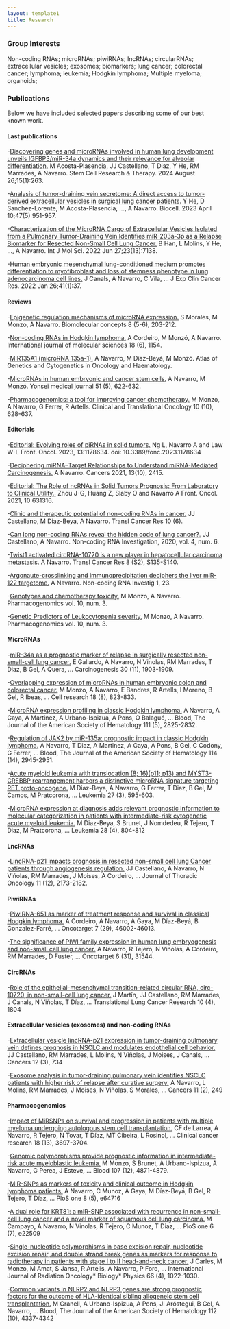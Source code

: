 ```yaml
---
layout: template1
title: Research
---
```


### Group Interests

Non-coding RNAs; microRNAs; piwiRNAs; lncRNAs; circularRNAs; extracellular vesicles; exosomes; biomarkers; lung cancer; colorectal cancer; lymphoma; leukemia; Hodgkin lymphoma; Multiple myeloma; organoids;

### Publications

Below we have included selected papers describing some of our best known work.



#### Last publications

-[Discovering genes and microRNAs involved in human lung development unveils IGFBP3/miR-34a dynamics and their relevance for alveolar differentiation.](https://stemcellres.biomedcentral.com/articles/10.1186/s13287-024-03883-1)
M Acosta-Plasencia, JJ Castellano, T Diaz, Y He, RM Marrades, A Navarro.
Stem Cell Research & Therapy. 2024 August 26;15(1):263. 


-[Analysis of tumor-draining vein secretome: A direct access to tumor-derived extracellular vesicles in surgical lung cancer patients.](https://doi.org/10.32604/biocell.2023.027718)
Y He, D Sanchez-Lorente, M Acosta-Plasencia, ..., A Navarro.
Biocell. 2023 April 10;47(5):951-957. 

-[Characterization of the MicroRNA Cargo of Extracellular Vesicles Isolated from a Pulmonary Tumor-Draining Vein Identifies miR-203a-3p as a Relapse Biomarker for Resected Non-Small Cell Lung Cancer.](https://www.mdpi.com/1422-0067/23/13/7138)
B Han, L Molins, Y He, ..., A Navarro.
Int J Mol Sci. 2022 Jun 27;23(13):7138.

-[Human embryonic mesenchymal lung-conditioned medium promotes differentiation to myofibroblast and loss of stemness phenotype in lung adenocarcinoma cell lines.](https://jeccr.biomedcentral.com/articles/10.1186/s13046-021-02206-z) 
J Canals, A Navarro, C Vila, ...
J Exp Clin Cancer Res. 2022 Jan 26;41(1):37.  

#### Reviews

-[Epigenetic regulation mechanisms of microRNA expression.](https://pubmed.ncbi.nlm.nih.gov/29161231/)
S Morales, M Monzo, A Navarro.
Biomolecular concepts 8 (5-6), 203-212.

-[Non-coding RNAs in Hodgkin lymphoma.](https://pubmed.ncbi.nlm.nih.gov/28555062/)
A Cordeiro, M Monzó, A Navarro.
International journal of molecular sciences 18 (6), 1154.

-[MIR135A1 (microRNA 135a-1).](http://atlasgeneticsoncology.org/Genes/GC_MIR135A1.html)
A Navarro, M Díaz-Beyá, M Monzó.
Atlas of Genetics and Cytogenetics in Oncology and Haematology.

-[MicroRNAs in human embryonic and cancer stem cells.](https://www.ncbi.nlm.nih.gov/pmc/articles/PMC2908867/)
A Navarro, M Monzó.
Yonsei medical journal 51 (5), 622-632.

-[Pharmacogenomics: a tool for improving cancer chemotherapy.](https://pubmed.ncbi.nlm.nih.gov/18940743/)
M Monzo, A Navarro, G Ferrer, R Artells.
Clinical and Translational Oncology 10 (10), 628-637.

#### Editorials

-[Editorial: Evolving roles of piRNAs in solid tumors.](https://www.frontiersin.org/journals/oncology/articles/10.3389/fonc.2023.1178634/full)
Ng L, Navarro A and Law W-L 
Front. Oncol. 2023, 13:1178634. doi: 10.3389/fonc.2023.1178634

-[Deciphering miRNA–Target Relationships to Understand miRNA-Mediated Carcinogenesis.](https://www.mdpi.com/2072-6694/13/10/2415)
A Navarro.
Cancers 2021, 13(10), 2415.

-[Editorial: The Role of ncRNAs in Solid Tumors Prognosis: From Laboratory to Clinical Utility..](https://www.frontiersin.org/articles/10.3389/fonc.2020.631316/full)
Zhou J-G, Huang Z, Slaby O and Navarro A 
Front. Oncol. 2021, 10:631316. 

-[Clinic and therapeutic potential of non-coding RNAs in cancer.](https://tcr.amegroups.com/article/view/48756)
JJ Castellano, M Diaz-Beya, A Navarro.
Transl Cancer Res 10 (6). 


-[Can long non-coding RNAs reveal the hidden code of lung cancer?.](https://ncri.amegroups.com/article/view/5871/html)
JJ Castellano, A Navarro.
Non-coding RNA Investigation, 2020, vol. 4, num. 6.

-[Twist1 activated circRNA-10720 is a new player in hepatocellular carcinoma metastasis.](https://tcr.amegroups.com/article/view/26206/html)
A Navarro.
Transl Cancer Res 8 (S2), S135-S140.

-[Argonaute-crosslinking and immunoprecipitation deciphers the liver miR-122 targetome.](https://ncri.amegroups.com/article/view/3924/4567)
A Navarro.
Non-coding RNA Investig 1, 23.

-[Genotypes and chemotherapy toxicity.](https://doi.org/10.2217/14622416.10.3.335)
M Monzo, A Navarro.
Pharmacogenomics vol. 10, num. 3. 

-[Genetic Predictors of Leukocytopenia severity.](https://doi.org/10.2217/14622416.10.3.335)
M Monzo, A Navarro.
Pharmacogenomics vol. 10, num. 3. 


#### MicroRNAs

-[miR-34a as a prognostic marker of relapse in surgically resected non-small-cell lung cancer.](https://academic.oup.com/carcin/article/30/11/1903/2629506?login=true)
E Gallardo, A Navarro, N Vinolas, RM Marrades, T Diaz, B Gel, A Quera, ...
Carcinogenesis 30 (11), 1903-1909.

-[Overlapping expression of microRNAs in human embryonic colon and colorectal cancer.](https://www.nature.com/articles/cr200881)
M Monzo, A Navarro, E Bandres, R Artells, I Moreno, B Gel, R Ibeas, ...
Cell research 18 (8), 823-833.

-[MicroRNA expression profiling in classic Hodgkin lymphoma.](https://ashpublications.org/blood/article/111/5/2825/109935/MicroRNA-expression-profiling-in-classic-Hodgkin)
A Navarro, A Gaya, A Martinez, A Urbano-Ispizua, A Pons, O Balagué, ...
Blood, The Journal of the American Society of Hematology 111 (5), 2825-2832.

-[Regulation of JAK2 by miR-135a: prognostic impact in classic Hodgkin lymphoma.](https://ashpublications.org/blood/article/114/14/2945/107846/Regulation-of-JAK2-by-miR-135a-prognostic-impact)
A Navarro, T Diaz, A Martinez, A Gaya, A Pons, B Gel, C Codony, G Ferrer, ...
Blood, The Journal of the American Society of Hematology 114 (14), 2945-2951.

-[Acute myeloid leukemia with translocation (8; 16)(p11; p13) and MYST3-CREBBP rearrangement harbors a distinctive microRNA signature targeting RET proto-oncogene.](https://www.nature.com/articles/leu2012278)
M Diaz-Beya, A Navarro, G Ferrer, T Diaz, B Gel, M Camos, M Pratcorona, ...
Leukemia 27 (3), 595-603.

-[MicroRNA expression at diagnosis adds relevant prognostic information to molecular categorization in patients with intermediate-risk cytogenetic acute myeloid leukemia.](https://www.nature.com/articles/leu2013281)
M Diaz-Beya, S Brunet, J Nomdedeu, R Tejero, T Diaz, M Pratcorona, ...
Leukemia 28 (4), 804-812

#### LncRNAs

-[LincRNA-p21 impacts prognosis in resected non–small cell lung Cancer patients through angiogenesis regulation.](https://www.jto.org/article/S1556-0864(16)30692-X/fulltext)
JJ Castellano, A Navarro, N Viñolas, RM Marrades, J Moises, A Cordeiro, ...
Journal of Thoracic Oncology 11 (12), 2173-2182.

#### PiwiRNAs

-[PiwiRNA-651 as marker of treatment response and survival in classical Hodgkin lymphoma.](https://www.oncotarget.com/article/10015/text/)
A Cordeiro, A Navarro, A Gaya, M Díaz-Beyá, B Gonzalez-Farré, ...
Oncotarget 7 (29), 46002-46013.

-[The significance of PIWI family expression in human lung embryogenesis and non-small cell lung cancer.](https://www.oncotarget.com/article/3003/text/)
A Navarro, R Tejero, N Viñolas, A Cordeiro, RM Marrades, D Fuster, ...
Oncotarget 6 (31), 31544.

#### CircRNAs

-[Role of the epithelial-mesenchymal transition-related circular RNA, circ-10720, in non-small-cell lung cancer.](https://pubmed.ncbi.nlm.nih.gov/34012794/)
J Martín, JJ Castellano, RM Marrades, J Canals, N Viñolas, T Díaz, ...
Translational Lung Cancer Research 10 (4), 1804



#### Extracellular vesicles (exosomes) and non-coding RNAs

-[Extracellular vesicle lincRNA-p21 expression in tumor-draining pulmonary vein defines prognosis in NSCLC and modulates endothelial cell behavior.](https://www.mdpi.com/2072-6694/12/3/734)
JJ Castellano, RM Marrades, L Molins, N Viñolas, J Moises, J Canals, ...
Cancers 12 (3), 734

-[Exosome analysis in tumor-draining pulmonary vein identifies NSCLC patients with higher risk of relapse after curative surgery.](https://www.mdpi.com/2072-6694/11/2/249)
A Navarro, L Molins, RM Marrades, J Moises, N Viñolas, S Morales, ...
Cancers 11 (2), 249


#### Pharmacogenomics

-[Impact of MiRSNPs on survival and progression in patients with multiple myeloma undergoing autologous stem cell transplantation.](https://aacrjournals.org/clincancerres/article/18/13/3697/287310/Impact-of-MiRSNPs-on-Survival-and-Progression-in)
CF de Larrea, A Navarro, R Tejero, N Tovar, T Díaz, MT Cibeira, L Rosinol, ...
Clinical cancer research 18 (13), 3697-3704.

-[Genomic polymorphisms provide prognostic information in intermediate-risk acute myeloblastic leukemia.](https://ashpublications.org/blood/article/107/12/4871/129260/Genomic-polymorphisms-provide-prognostic)
M Monzo, S Brunet, A Urbano-Ispizua, A Navarro, G Perea, J Esteve, ...
Blood 107 (12), 4871-4879.

-[MiR-SNPs as markers of toxicity and clinical outcome in Hodgkin lymphoma patients.](https://journals.plos.org/plosone/article?id=10.1371/journal.pone.0064716)
A Navarro, C Munoz, A Gaya, M Díaz-Beyá, B Gel, R Tejero, T Díaz, ...
PloS one 8 (5), e64716

-[A dual role for KRT81: a miR-SNP associated with recurrence in non-small-cell lung cancer and a novel marker of squamous cell lung carcinoma.](https://journals.plos.org/plosone/article?id=10.1371/journal.pone.0022509)
M Campayo, A Navarro, N Vinolas, R Tejero, C Munoz, T Diaz, ...
PloS one 6 (7), e22509

-[Single-nucleotide polymorphisms in base excision repair, nucleotide excision repair, and double strand break genes as markers for response to radiotherapy in patients with stage I to II head-and-neck cancer.](https://www.redjournal.org/article/S0360-3016(06)01121-7/fulltext)
J Carles, M Monzo, M Amat, S Jansa, R Artells, A Navarro, P Foro, ...
International Journal of Radiation Oncology* Biology* Physics 66 (4), 1022-1030.

-[Common variants in NLRP2 and NLRP3 genes are strong prognostic factors for the outcome of HLA-identical sibling allogeneic stem cell transplantation.](https://ashpublications.org/blood/article/112/10/4337/24611/Common-variants-in-NLRP2-and-NLRP3-genes-are)
M Granell, A Urbano-Ispizua, A Pons, JI Aróstegui, B Gel, A Navarro, ...
Blood, The Journal of the American Society of Hematology 112 (10), 4337-4342











